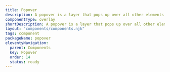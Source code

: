 ```yaml
---
title: Popover
description: A popover is a layer that pops up over all other elements on a page. It’s like a little information bubble that pops up near the anchor element to provide more related additional content.
componentType: overlay
shortDescription: A popover is a layer that pops up over all other elements on a page.
layout: "components/components.njk"
tags: component
packageName: popover
eleventyNavigation:
  parent: Components
  key: Popover
  order: 14
  status: ready
---
```


